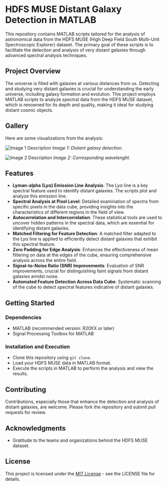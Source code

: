 # HDFS MUSE Distant Galaxy Detection in MATLAB

This repository contains MATLAB scripts tailored for the analysis of astronomical data from the HDFS MUSE (High Deep Field South Multi-Unit Spectroscopic Explorer) dataset. The primary goal of these scripts is to facilitate the detection and analysis of very distant galaxies through advanced spectral analysis techniques.

## Project Overview

The universe is filled with galaxies at various distances from us. Detecting and studying very distant galaxies is crucial for understanding the early universe, including galaxy formation and evolution. This project employs MATLAB scripts to analyze spectral data from the HDFS MUSE dataset, which is renowned for its depth and quality, making it ideal for studying distant cosmic objects.

## Gallery

Here are some visualizations from the analysis:

![Image 1 Description](images/image1.png)
*Image 1: Distant galaxy detection.*

![Image 2 Description](images/image2.png)
*Image 2: Corresponding wavelenght.*


## Features

- **Lyman-alpha (Lyα) Emission Line Analysis**: The Lyα line is a key spectral feature used to identify distant galaxies. The scripts plot and analyze this emission line.
- **Spectral Analysis at Pixel Level**: Detailed examination of spectra from specific pixels in the data cube, providing insights into the characteristics of different regions in the field of view.
- **Autocorrelation and Intercorrelation**: These statistical tools are used to uncover hidden patterns in the spectral data, which are essential for identifying distant galaxies.
- **Matched Filtering for Feature Detection**: A matched filter adapted to the Lyα line is applied to efficiently detect distant galaxies that exhibit this spectral feature.
- **Zero Padding for Edge Analysis**: Enhances the effectiveness of mean filtering on data at the edges of the cube, ensuring comprehensive analysis across the entire field.
- **Signal-to-Noise Ratio (SNR) Improvements**: Evaluation of SNR improvements, crucial for distinguishing faint signals from distant galaxies amidst noise.
- **Automated Feature Detection Across Data Cube**: Systematic scanning of the cube to detect spectral features indicative of distant galaxies.

## Getting Started

### Dependencies

- MATLAB (recommended version: R20XX or later)
- Signal Processing Toolbox for MATLAB

### Installation and Execution

- Clone this repository using `git clone`.
- Load your HDFS MUSE data in MATLAB format.
- Execute the scripts in MATLAB to perform the analysis and view the results.

## Contributing

Contributions, especially those that enhance the detection and analysis of distant galaxies, are welcome. Please fork the repository and submit pull requests for review.

## Acknowledgments

- Gratitude to the teams and organizations behind the HDFS MUSE dataset.

## License

This project is licensed under the [MIT License](LICENSE) - see the LICENSE file for details.
